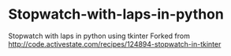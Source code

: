 Stopwatch-with-laps-in-python
=============================

Stopwatch with laps in python using tkinter
Forked from http://code.activestate.com/recipes/124894-stopwatch-in-tkinter
